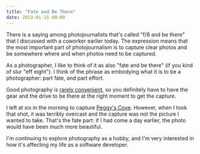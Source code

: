 ```yaml
---
title: "Fate and Be There"
date: 2013-01-15 00:00
---
```


<import><p>There is a saying among photojournalists that's called "f/8 and be there" that I discussed with a coworker earlier today. The expression means that the most important part of photojournalism is to capture clear photos and be somewhere where and when photos need to be captured.</p>

<p>As a photographer, I like to think of it as also "fate and be there" (if you kind of slur "eff eight"). I think of the phrase as embodying what it is to be a photographer: part fate, and part effort. </p>

<p>Good photography is <a href="http://www.vibrantshot.com/great-shots-arent-convenient/">rarely convenient</a>, so you definitely have to have the gear and the drive to be there at the right moment to get the capture. </p>

<p>I left at six in the morning to capture <a href="http://500px.com/photo/21789803">Peggy's Cove</a>. However, when I took that shot, it was terribly overcast and the capture was not the picture I wanted to take. That's the fate part: if I had come a day earlier, the photo would have been much more beautiful. </p>

<p>I'm continuing to explore photography as a hobby, and I'm very interested in how it's affecting my life as a software developer. </p></import>

<!-- more -->

